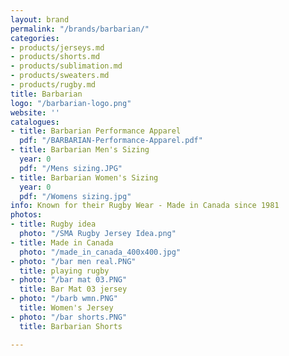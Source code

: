 ```yaml
---
layout: brand
permalink: "/brands/barbarian/"
categories:
- products/jerseys.md
- products/shorts.md
- products/sublimation.md
- products/sweaters.md
- products/rugby.md
title: Barbarian
logo: "/barbarian-logo.png"
website: ''
catalogues:
- title: Barbarian Performance Apparel
  pdf: "/BARBARIAN-Performance-Apparel.pdf"
- title: Barbarian Men's Sizing
  year: 0
  pdf: "/Mens sizing.JPG"
- title: Barbarian Women's Sizing
  year: 0
  pdf: "/Womens sizing.jpg"
info: Known for their Rugby Wear - Made in Canada since 1981
photos:
- title: Rugby idea
  photo: "/SMA Rugby Jersey Idea.png"
- title: Made in Canada
  photo: "/made_in_canada_400x400.jpg"
- photo: "/bar men real.PNG"
  title: playing rugby
- photo: "/bar mat 03.PNG"
  title: Bar Mat 03 jersey
- photo: "/barb wmn.PNG"
  title: Women's Jersey
- photo: "/bar shorts.PNG"
  title: Barbarian Shorts

---
```

